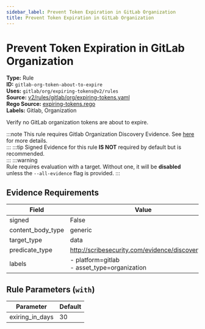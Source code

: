 ```yaml
---
sidebar_label: Prevent Token Expiration in GitLab Organization
title: Prevent Token Expiration in GitLab Organization
---  
```

# Prevent Token Expiration in GitLab Organization  
**Type:** Rule  
**ID:** `gitlab-org-token-about-to-expire`  
**Uses:** `gitlab/org/expiring-tokens@v2/rules`  
**Source:** [v2/rules/gitlab/org/expiring-tokens.yaml](https://github.com/scribe-public/sample-policies/blob/main/v2/rules/gitlab/org/expiring-tokens.yaml)  
**Rego Source:** [expiring-tokens.rego](https://github.com/scribe-public/sample-policies/blob/main/v2/rules/gitlab/org/expiring-tokens.rego)  
**Labels:** Gitlab, Organization  

Verify no GitLab organization tokens are about to expire.

:::note 
This rule requires Gitlab Organization Discovery Evidence. See [here](https://scribe-security.netlify.app/platforms/discover#gitlab-discovery) for more details.  
::: 
:::tip 
Signed Evidence for this rule **IS NOT** required by default but is recommended.  
::: 
:::warning  
Rule requires evaluation with a target. Without one, it will be **disabled** unless the `--all-evidence` flag is provided.
::: 

## Evidence Requirements  
| Field | Value |
|-------|-------|
| signed | False |
| content_body_type | generic |
| target_type | data |
| predicate_type | http://scribesecurity.com/evidence/discovery/v0.1 |
| labels | - platform=gitlab<br/>- asset_type=organization |

## Rule Parameters (`with`)  
| Parameter | Default |
|-----------|---------|
| exiring_in_days | 30 |

